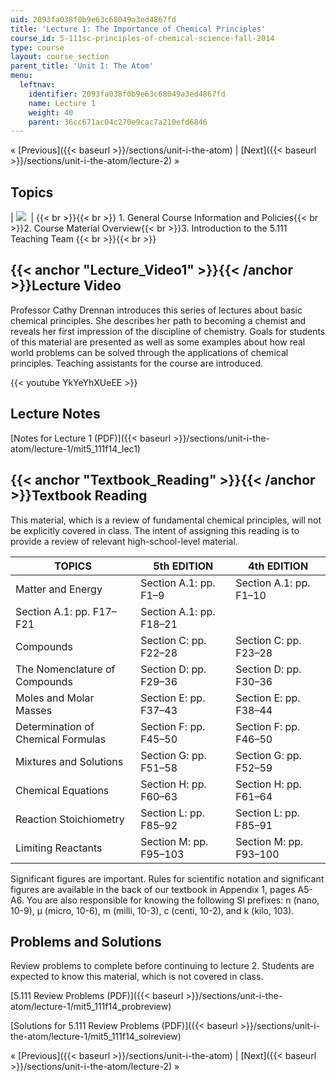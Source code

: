 ```yaml
---
uid: 2093fa038f0b9e63c68049a3ed4867fd
title: 'Lecture 1: The Importance of Chemical Principles'
course_id: 5-111sc-principles-of-chemical-science-fall-2014
type: course
layout: course_section
parent_title: 'Unit I: The Atom'
menu:
  leftnav:
    identifier: 2093fa038f0b9e63c68049a3ed4867fd
    name: Lecture 1
    weight: 40
    parent: 36cc671ac04c270e9cac7a210efd6846
---
```


« [Previous]({{< baseurl >}}/sections/unit-i-the-atom) | [Next]({{< baseurl >}}/sections/unit-i-the-atom/lecture-2) »

Topics
------

| ![](https://open-learning-course-data-production.s3.amazonaws.com/5-111sc-principles-of-chemical-science-fall-2014/c9d55ebfd6f1d1baa04b955a9cb017e5_Lecture_1.jpg)  |  {{< br >}}{{< br >}} 1.  General Course Information and Policies{{< br >}}2.  Course Material Overview{{< br >}}3.  Introduction to the 5.111 Teaching Team {{< br >}}{{< br >}}  

{{< anchor "Lecture_Video1" >}}{{< /anchor >}}Lecture Video
-----------------------------------------------------------

Professor Cathy Drennan introduces this series of lectures about basic chemical principles. She describes her path to becoming a chemist and reveals her first impression of the discipline of chemistry. Goals for students of this material are presented as well as some examples about how real world problems can be solved through the applications of chemical principles. Teaching assistants for the course are introduced.

{{< youtube YkYeYhXUeEE >}}

Lecture Notes
-------------

[Notes for Lecture 1 (PDF)]({{< baseurl >}}/sections/unit-i-the-atom/lecture-1/mit5_111f14_lec1)

{{< anchor "Textbook_Reading" >}}{{< /anchor >}}Textbook Reading
----------------------------------------------------------------

This material, which is a review of fundamental chemical principles, will not be explicitly covered in class. The intent of assigning this reading is to provide a review of relevant high-school-level material.

| TOPICS | 5th EDITION | 4th EDITION |
| --- | --- | --- |
| Matter and Energy | Section A.1: pp. F1–9 | Section A.1: pp. F1–10 |
| Section A.1: pp. F17–F21 | Section A.1: pp. F18–21 |
| Compounds | Section C: pp. F22–28 | Section C: pp. F23–28 |
| The Nomenclature of Compounds | Section D: pp. F29–36 | Section D: pp. F30–36 |
| Moles and Molar Masses | Section E: pp. F37–43 | Section E: pp. F38–44 |
| Determination of Chemical Formulas | Section F: pp. F45–50 | Section F: pp. F46–50 |
| Mixtures and Solutions | Section G: pp. F51–58 | Section G: pp. F52–59 |
| Chemical Equations | Section H: pp. F60–63 | Section H: pp. F61–64 |
| Reaction Stoichiometry | Section L: pp. F85–92 | Section L: pp. F85–91 |
| Limiting Reactants | Section M: pp. F95–103 | Section M: pp. F93–100 

Significant figures are important. Rules for scientific notation and significant figures are available in the back of our textbook in Appendix 1, pages A5-A6. You are also responsible for knowing the following SI prefixes: n (nano, 10\-9), μ (micro, 10\-6), m (milli, 10\-3), c (centi, 10\-2), and k (kilo, 103).

Problems and Solutions
----------------------

Review problems to complete before continuing to lecture 2. Students are expected to know this material, which is not covered in class.

[5.111 Review Problems (PDF)]({{< baseurl >}}/sections/unit-i-the-atom/lecture-1/mit5_111f14_probreview)

[Solutions for 5.111 Review Problems (PDF)]({{< baseurl >}}/sections/unit-i-the-atom/lecture-1/mit5_111f14_solreview)

« [Previous]({{< baseurl >}}/sections/unit-i-the-atom) | [Next]({{< baseurl >}}/sections/unit-i-the-atom/lecture-2) »